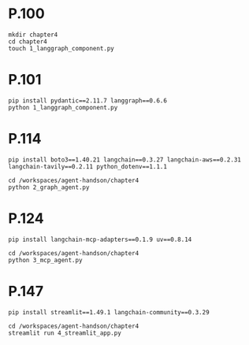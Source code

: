 # P.100

```
mkdir chapter4
cd chapter4
touch 1_langgraph_component.py
```

# P.101

```
pip install pydantic==2.11.7 langgraph==0.6.6
python 1_langgraph_component.py
```

# P.114

```
pip install boto3==1.40.21 langchain==0.3.27 langchain-aws==0.2.31
langchain-tavily==0.2.11 python_dotenv==1.1.1
```

```
cd /workspaces/agent-handson/chapter4
python 2_graph_agent.py
```

# P.124

```
pip install langchain-mcp-adapters==0.1.9 uv==0.8.14
```

```
cd /workspaces/agent-handson/chapter4
python 3_mcp_agent.py
```

# P.147

```
pip install streamlit==1.49.1 langchain-community==0.3.29
```

```
cd /workspaces/agent-handson/chapter4
streamlit run 4_streamlit_app.py
```